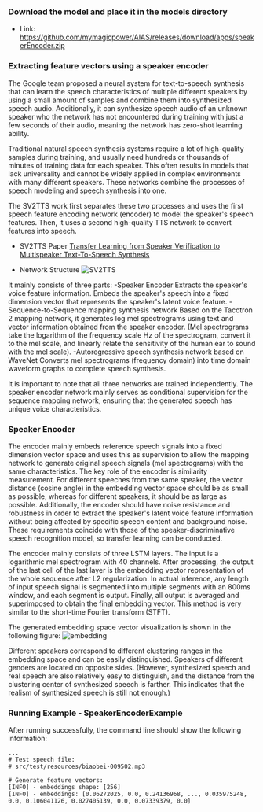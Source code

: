 
### Download the model and place it in the models directory
- Link: https://github.com/mymagicpower/AIAS/releases/download/apps/speakerEncoder.zip

### Extracting feature vectors using a speaker encoder

The Google team proposed a neural system for text-to-speech synthesis that can learn the speech characteristics of multiple different speakers by using a small amount of samples and combine them into synthesized speech audio. Additionally, it can synthesize speech audio of an unknown speaker who the network has not encountered during training with just a few seconds of their audio, meaning the network has zero-shot learning ability.

Traditional natural speech synthesis systems require a lot of high-quality samples during training, and usually need hundreds or thousands of minutes of training data for each speaker. This often results in models that lack universality and cannot be widely applied in complex environments with many different speakers. These networks combine the processes of speech modeling and speech synthesis into one.

The SV2TTS work first separates these two processes and uses the first speech feature encoding network (encoder) to model the speaker's speech features. Then, it uses a second high-quality TTS network to convert features into speech.

- SV2TTS Paper
[Transfer Learning from Speaker Verification to  Multispeaker Text-To-Speech Synthesis](https://arxiv.org/pdf/1806.04558.pdf)

- Network Structure
![SV2TTS](https://aias-home.oss-cn-beijing.aliyuncs.com/AIAS/voice_sdks/SV2TTS.png)

It mainly consists of three parts:
-Speaker Encoder
Extracts the speaker's voice feature information. Embeds the speaker's speech into a fixed dimension vector that represents the speaker's latent voice feature.
-Sequence-to-Sequence mapping synthesis network
Based on the Tacotron 2 mapping network, it generates log mel spectrograms using text and vector information obtained from the speaker encoder. (Mel spectrograms take the logarithm of the frequency scale Hz of the spectrogram, convert it to the mel scale, and linearly relate the sensitivity of the human ear to sound with the mel scale).
-Autoregressive speech synthesis network based on WaveNet
Converts mel spectrograms (frequency domain) into time domain waveform graphs to complete speech synthesis.

It is important to note that all three networks are trained independently. The speaker encoder network mainly serves as conditional supervision for the sequence mapping network, ensuring that the generated speech has unique voice characteristics.

### Speaker Encoder

The encoder mainly embeds reference speech signals into a fixed dimension vector space and uses this as supervision to allow the mapping network to generate original speech signals (mel spectrograms) with the same characteristics. The key role of the encoder is similarity measurement. For different speeches from the same speaker, the vector distance (cosine angle) in the embedding vector space should be as small as possible, whereas for different speakers, it should be as large as possible. Additionally, the encoder should have noise resistance and robustness in order to extract the speaker's latent voice feature information without being affected by specific speech content and background noise. These requirements coincide with those of the speaker-discriminative speech recognition model, so transfer learning can be conducted.

The encoder mainly consists of three LSTM layers. The input is a logarithmic mel spectrogram with 40 channels. After processing, the output of the last cell of the last layer is the embedding vector representation of the whole sequence after L2 regularization. In actual inference, any length of input speech signal is segmented into multiple segments with an 800ms window, and each segment is output. Finally, all output is averaged and superimposed to obtain the final embedding vector. This method is very similar to the short-time Fourier transform (STFT).

The generated embedding space vector visualization is shown in the following figure:
![embedding](https://aias-home.oss-cn-beijing.aliyuncs.com/AIAS/voice_sdks/embedding.jpeg)

Different speakers correspond to different clustering ranges in the embedding space and can be easily distinguished. Speakers of different genders are located on opposite sides. (However, synthesized speech and real speech are also relatively easy to distinguish, and the distance from the clustering center of synthesized speech is farther. This indicates that the realism of synthesized speech is still not enough.)

### Running Example - SpeakerEncoderExample

After running successfully, the command line should show the following information:
```text
...
# Test speech file:
# src/test/resources/biaobei-009502.mp3

# Generate feature vectors:
[INFO] - embeddings shape: [256]
[INFO] - embeddings: [0.06272025, 0.0, 0.24136968, ..., 0.035975248, 0.0, 0.106041126, 0.027405139, 0.0, 0.07339379, 0.0]

```
